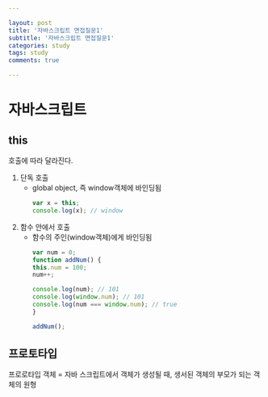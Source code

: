 ```yaml
---

layout: post
title: '자바스크립트 면접질문1'
subtitle: '자바스크립트 면접질문1'
categories: study
tags: study
comments: true

---
```


# 자바스크립트

## this
호출에 따라 달라진다.

1. 단독 호출
    - global object, 즉 window객체에 바인딩됨
        ``` javascript
        var x = this;
        console.log(x); // window
        ```
2. 함수 안에서 호출
    - 함수의 주인(window객체)에게 바인딩됨
        ``` javascript
        var num = 0;
        function addNum() {
        this.num = 100;
        num++;
        
        console.log(num); // 101
        console.log(window.num); // 101
        console.log(num === window.num); // true
        }
        
        addNum();
        ```


## 프로토타입
프로로타입 객체 = 자바 스크립트에서 객체가 생성될 때, 생서된 객체의 부모가 되는 객체의 원형